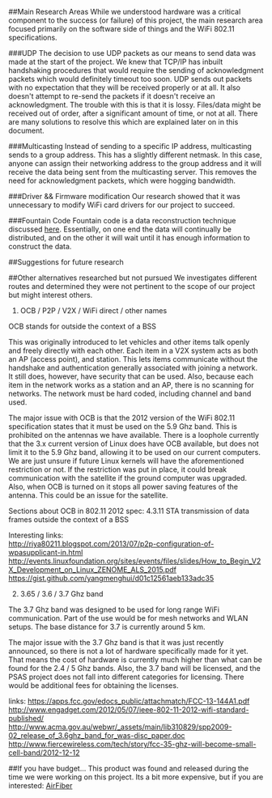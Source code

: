##Main Research Areas
While we understood hardware was a critical
component to the success (or failure) of this project, the main research area focused
primarily on the software side of things and the WiFi 802.11 specifications.

###UDP
The decision to use UDP packets as our means to send data was made at the start of the project. We knew that TCP/IP has inbuilt
handshaking procedures that would require the sending of acknowledgment packets which would
definitely timeout too soon. UDP sends out packets with no expectation
that they will be received properly or at all. It also doesn't attempt to re-send
the packets if it doesn't receive an acknowledgment. The trouble with this 
is that it is lossy. Files/data might
be received out of order, after a significant amount of time, or not at all. There are many solutions to 
resolve this which are explained later on in this document. 

###Multicasting
Instead of sending to a specific IP address, multicasting sends to a group address. 
This has a slightly different netmask. In this case, anyone can assign their
networking address to the group address and it will receive the data being
sent from the multicasting server. This removes the need for acknowledgment packets, which were hogging bandwidth.

###Driver && Firmware modification
Our research showed that it was unnecessary to modify WiFi card drivers for our project to succeed. 

###Fountain Code
Fountain code is a data reconstruction technique discussed
[here](http://www.mit.edu/~gauri/FountainCodes.pdf). 
Essentially, on one end the data will continually be distributed, and on the other it will 
wait until it has enough information to construct the data. 

##Suggestions for future research

##Other alternatives researched but not pursued
We investigates different routes and determined they were
not pertinent to the scope of our project but might interest
others.

1. OCB / P2P / V2X / WiFi direct / other names

OCB stands for outside the context of a BSS

This was originally introduced to let vehicles and other items 
talk openly and freely directly with each other. Each item in 
a V2X system acts as both an AP (access point), and station. 
This lets items communicate without the handshake and authentication
generally associated with joining a network. It still does, however,
have security that can be used. Also, because each item in the 
network works as a station and an AP, there is no scanning for networks. 
The network must be hard coded, including channel and band used.

The major issue with OCB is that the 2012 version of the WiFi 802.11 specification states that it must be used on the 5.9 Ghz band. This is prohibited on the antennas we have available. There is a loophole currently that the 3.x current version of Linux does have OCB available, but does not limit it to the 5.9 Ghz band, allowing it to be used on our current computers. We are just unsure if future Linux kernels will have the aforementioned restriction or not. If the restriction was put in place, it could break communication with the satellite if the ground computer was upgraded. Also, when OCB is turned on it stops all power saving features of the antenna. This could be an issue for the satellite.

Sections about OCB in 802.11 2012 spec:
4.3.11 STA transmission of data frames outside the context of a BSS

Interesting links:  
http://riya80211.blogspot.com/2013/07/p2p-configuration-of-wpasupplicant-in.html  
http://events.linuxfoundation.org/sites/events/files/slides/How_to_Begin_V2X_Development_on_Linux_ZENOME_ALS_2015.pdf  
https://gist.github.com/yangmenghui/d01c12561aeb133adc35  

2. 3.65 / 3.6 / 3.7 Ghz band

The 3.7 Ghz band was designed to be used for long range WiFi communication. Part of the use would be for mesh networks and WLAN setups. The base distance for 3.7 is currently around 5 km.

The major issue with the 3.7 Ghz band is that it was just recently announced, so there is not a lot of hardware specifically made for it yet. That means the cost of hardware is currently much higher than what can be found for the 2.4 / 5 Ghz bands. Also, the 3.7 band will be licensed, and the PSAS project does not fall into different categories for licensing. There would be additional fees for obtaining the licenses.

links:
https://apps.fcc.gov/edocs_public/attachmatch/FCC-13-144A1.pdf  
http://www.engadget.com/2012/05/07/ieee-802-11-2012-wifi-standard-published/  
http://www.acma.gov.au/webwr/_assets/main/lib310829/spp2009-02_release_of_3.6ghz_band_for_was-disc_paper.doc  
http://www.fiercewireless.com/tech/story/fcc-35-ghz-will-become-small-cell-band/2012-12-12  



##If you have budget...
This product was found and released during the time we were working on this project. 
Its a bit more expensive, but if you are interested: [AirFiber](https://www.ubnt.com/products/)
